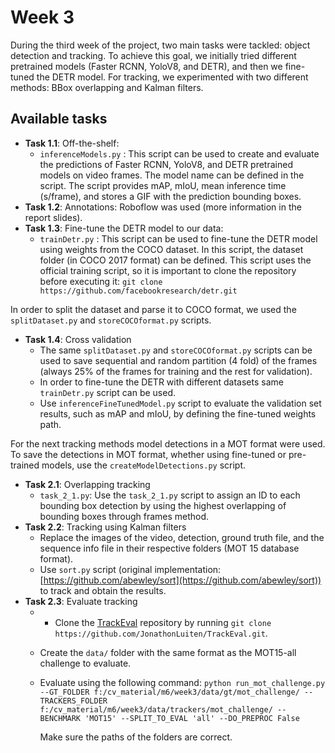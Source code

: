 # Week 3

During the third week of the project, two main tasks were tackled: object detection and tracking. To achieve this goal, we initially tried different pretrained models (Faster RCNN, YoloV8, and DETR), and then we fine-tuned the DETR model. For tracking, we experimented with two different methods: BBox overlapping and Kalman filters.

## Available tasks

* **Task 1.1**: Off-the-shelf:
	* ``inferenceModels.py`` : This script can be used to create and evaluate the predictions of Faster RCNN, YoloV8, and DETR pretrained models on video frames. The model name can be defined in the script. The script provides mAP, mIoU, mean inference time (s/frame), and stores a GIF with the prediction bounding boxes.
* **Task 1.2**: Annotations: Roboflow was used (more information in the report slides).
* **Task 1.3**: Fine-tune the DETR model to our data:
	* ``trainDetr.py`` : This script can be used to fine-tune the DETR model using weights from the COCO dataset. In this script, the dataset folder (in COCO 2017 format) can be defined. This script uses the official training script, so it is important to clone the repository before executing it:
``git clone https://github.com/facebookresearch/detr.git``

In order to split the dataset and parse it to COCO format, we used the ``splitDataset.py`` and ``storeCOCOformat.py`` scripts.

* **Task 1.4**: Cross validation
	* The same ``splitDataset.py`` and ``storeCOCOformat.py`` scripts can be used to save sequential and random partition (4 fold) of the frames (always 25% of the frames for training and the rest for validation). 
	* In order to fine-tune the DETR with different datasets same ``trainDetr.py`` script can be used. 
	* Use `inferenceFineTunedModel.py` script to evaluate the validation set results, such as mAP and mIoU, by defining the fine-tuned weights path.

For the next tracking methods model detections in a MOT format were used. To save the detections in MOT format, whether using fine-tuned or pre-trained models, use the `createModelDetections.py` script.
* **Task 2.1**: Overlapping tracking
	* ``task_2_1.py``: Use the `task_2_1.py` script to assign an ID to each bounding box detection by using the highest overlapping of bounding boxes through frames method.
* **Task 2.2**: Tracking using Kalman filters
	* Replace the images of the video, detection, ground truth file, and the sequence info file in their respective folders (MOT 15 database format).
	* Use `sort.py` script (original implementation: [https://github.com/abewley/sort](https://github.com/abewley/sort)) to track and obtain the results.
 * **Task 2.3**: Evaluate tracking
	* -   Clone the [TrackEval](https://github.com/JonathonLuiten/TrackEval) repository by running `git clone https://github.com/JonathonLuiten/TrackEval.git`.
	* Create the `data/` folder with the same format as the MOT15-all challenge to evaluate.
	* Evaluate using the following command:
``python run_mot_challenge.py --GT_FOLDER f:/cv_material/m6/week3/data/gt/mot_challenge/ --TRACKERS_FOLDER f:/cv_material/m6/week3/data/trackers/mot_challenge/ --BENCHMARK 'MOT15' --SPLIT_TO_EVAL 'all' --DO_PREPROC False``

		Make sure the paths of the folders are correct.